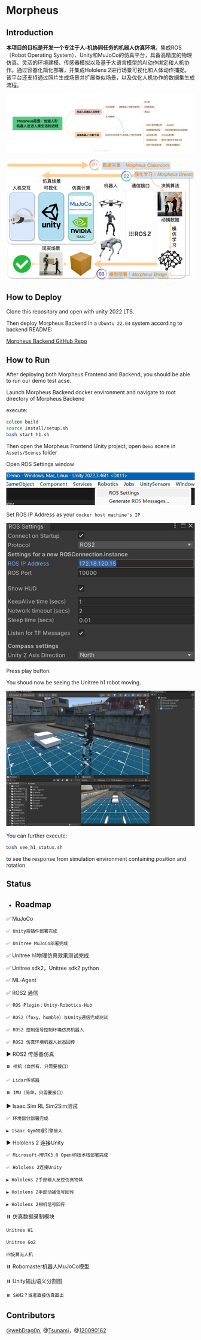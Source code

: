 # Morpheus

## Introduction

**本项目的目标是开发一个专注于人-机协同任务的机器人仿真环境**，集成ROS（Robot Operating System）、Unity和MuJoCo的仿真平台，具备高精度的物理仿真、灵活的环境建模、传感器模拟以及基于大语言模型的AI动作绑定和人机协作。通过容器化简化部署，并集成Hololens 2进行场景可视化和人体动作捕捉。该平台还支持通过照片生成场景并扩展类似场景，以及优化人机协作的数据集生成流程。

![Morpheus愿景](README.assets/Morpheus愿景.png)

![Morpheus关键组件](README.assets/Morpheus关键组件.png)

## How to Deploy

Clone this repository and open with unity 2022 LTS.

Then deploy Morpheus Backend in a `Ubuntu 22.04` system according to backend README:

[Morpheus Backend GitHub Repo](https://github.com/webDrag0n/MorpheusBackend)

## How to Run

After deploying both Morpheus Frontend and Backend, you should be able to run our demo test acse.

Launch Morpheus Backend docker environment and navigate to root directory of Morpheus Backend

execute:

```bash
colcon build
source install/setup.sh
bash start_h1.sh
```

Then open the Morpheus Frontend Unity project, open `Demo` scene in `Assets/Scenes` folder

Open ROS Settings window

![image-20241111164632377](README.assets/image-20241111164632377.png)

Set ROS IP Address as your `docker host machine's IP`

![image-20241111164801632](README.assets/image-20241111164801632.png)

Press play button.

You shoud now be seeing the Unitree h1 robot moving.

![image-20241111155641895](README.assets/image-20241111155641895.png)

You can further execute:
```bash
bash see_h1_status.sh
```

to see the response from simulation environment containing position and rotation.

## Status

- ## Roadmap

✅ MuJoCo

	✅ Unity端插件部署完成
	 
	✅ Unitree MuJoCo部署完成

✅ Unitree h1物理仿真效果测试完成

✅ Unitree sdk2，Unitree sdk2 python

✅ ML-Agent

✅ ROS2 通信

	✅ ROS Plugin：Unity-Robotics-Hub
	 
	✅ ROS2（foxy，humble）与Unity通信完成测试
	 
	✅ ROS2 控制信号控制环境仿真机器人
	 
	✅ ROS2 仿真环境机器人状态回传

▶️ ROS2 传感器仿真

	⏸️ 相机（自然有，只需要接口）
	 
	✅ Lidar传感器
	 
	⏸️ IMU（简单，只需要接口）

▶️ Isaac Sim RL Sim2Sim测试

	✅ 环境部分部署完成
	 
	▶️ Isaac Gym物理引擎接入

▶️ Hololens 2 连接Unity

	✅ Microsoft-MRTK3.0 OpenXR技术栈部署完成
	 
	✅ Hololens 2连接Unity
	 
	▶️ Hololens 2手部输入反控仿真物体
	 
	▶️ Hololens 2手部动捕信号回传
	 
	▶️ Hololens 2相机信号回传

⏸️ 仿真数据录制模块

	Unitree H1
	 
	Unitree Go2
	 
	四旋翼无人机

⏸️ Robomaster机器人MuJoCo模型

⏸️ Unity输出语义分割图

	⏸️ SAM2？或者直接仿真直出


## Contributors

@[webDrag0n](https://github.com/webDrag0n), @[Tsunami](https://github.com/panz1ha0)，@[120090162](https://github.com/120090162)
